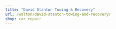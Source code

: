 ```yaml
---
title: "David Stanton Towing & Recovery"
url: /walton/david-stanton-towing-and-recovery/
shop: car repair
---
```

